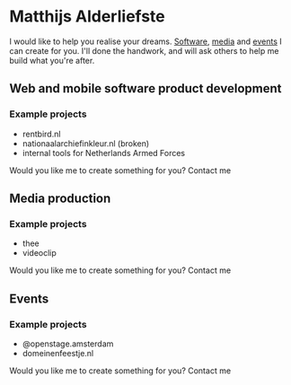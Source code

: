 # Matthijs Alderliefste
I would like to help you realise your dreams. [Software](#web-and-mobile-software-product-development), [media](#media-production) and [events](#events) I can create for you. I'll done the handwork, and will ask others to help me build what you're after. 

## Web and mobile software product development
### Example projects
- rentbird.nl
- nationaalarchiefinkleur.nl (broken)
- internal tools for Netherlands Armed Forces

Would you like me to create something for you? Contact me

## Media production
### Example projects
- thee
- videoclip

Would you like me to create something for you? Contact me

## Events
### Example projects
- @openstage.amsterdam
- domeinenfeestje.nl

Would you like me to create something for you? Contact me

